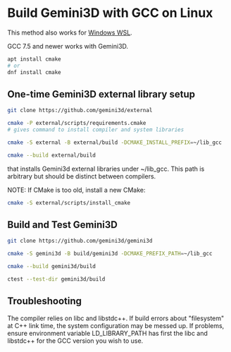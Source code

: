 # Build Gemini3D with GCC on Linux

This method also works for
[Windows WSL](https://docs.microsoft.com/en-us/windows/wsl/install).

GCC 7.5 and newer works with Gemini3D.

```sh
apt install cmake
# or
dnf install cmake
```

## One-time Gemini3D external library setup

```sh
git clone https://github.com/gemini3d/external

cmake -P external/scripts/requirements.cmake
# gives command to install compiler and system libraries

cmake -S external -B external/build -DCMAKE_INSTALL_PREFIX=~/lib_gcc

cmake --build external/build
```

that installs Gemini3d external libraries under ~/lib_gcc.
This path is arbitrary but should be distinct between compilers.

NOTE: If CMake is too old, install a new CMake:

```sh
cmake -S external/scripts/install_cmake
```

## Build and Test Gemini3D

```sh
git clone https://github.com/gemini3d/gemini3d

cmake -S gemini3d -B build/gemini3d -DCMAKE_PREFIX_PATH=~/lib_gcc

cmake --build gemini3d/build

ctest --test-dir gemini3d/build
```

## Troubleshooting

The compiler relies on libc and libstdc++.
If build errors about "filesystem" at C++ link time, the system configuration may be messed up.
If problems, ensure environment variable LD_LIBRARY_PATH has first the libc and libstdc++ for the GCC version you wish to use.
